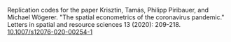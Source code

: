Replication codes for the paper Krisztin, Tamás, Philipp Piribauer, and Michael Wögerer. "The spatial econometrics of the coronavirus pandemic." Letters in spatial and resource sciences 13 (2020): 209-218. [10.1007/s12076-020-00254-1](https://doi.org/10.1007/s12076-020-00254-1)

